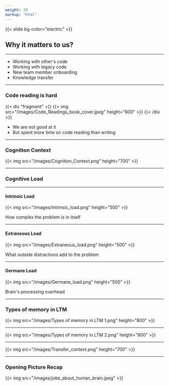 ```yaml
---
weight: 30
markup: "html"
---
```

{{< slide bg-color="electric" >}}

## Why it matters to us?

------

- Working with other's code
- Working with legacy code
- New team member onboarding
- Knowledge transfer

------

### Code reading is hard

{{< div "fragment" >}}
{{< img src="/images/Code_Readings_book_cover.jpeg" height="600" >}}
{{< /div >}}

- We are not good at it <!-- .element: class="fragment" -->
- But spent more time on code reading than writing <!-- .element: class="fragment" -->

------

### Cognition Context

{{< img src="/images/Cognition_Context.png" height="700" >}}

------

### Cognitive Load

------

#### Intrinsic Load

{{< img src="/images/Intrinsic_load.png" height="500" >}}

How complex the problem is in itself

------

#### Extraneous Load

{{< img src="/images/Extraneous_load.png" height="500" >}}

What outside distractions add to the problem

------

#### Germane Load

{{< img src="/images/Germane_load.png" height="500" >}}

Brain's processing overhead

------

### Types of memory in LTM

{{< img src="/images/Types of memory in LTM 1.png" height="800" >}}

------

{{< img src="/images/Types of memory in LTM 2.png" height="800" >}}

------

{{< img src="/images/Transfer_context.png" height="700" >}}

------

### Opening Picture Recap

{{< img src="/images/joke_about_human_brain.jpeg" >}}
